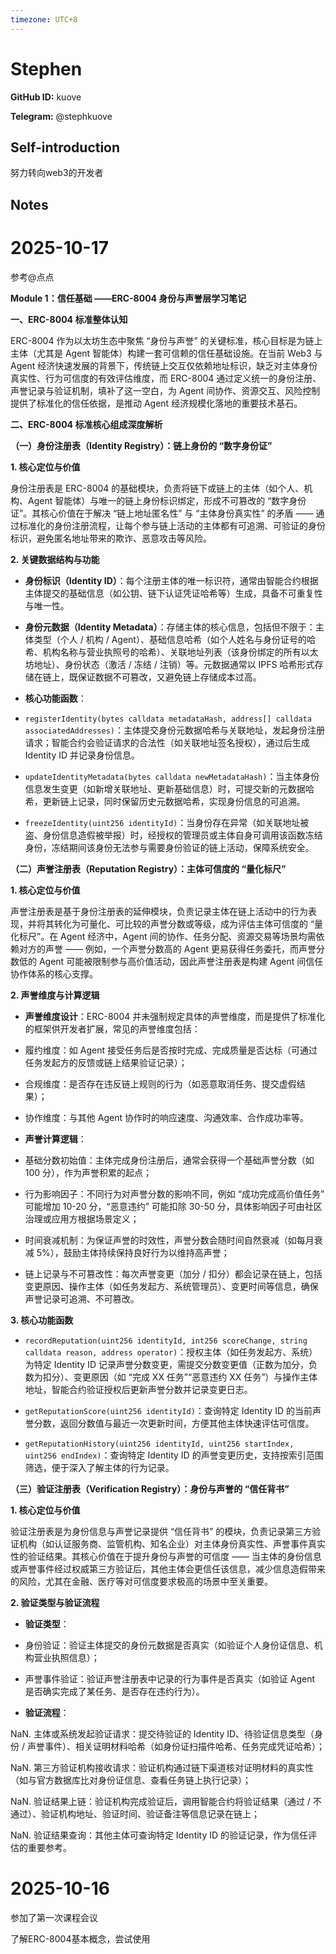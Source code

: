 ```yaml
---
timezone: UTC+8
---
```


# Stephen

**GitHub ID:** kuove

**Telegram:** @stephkuove

## Self-introduction

努力转向web3的开发者

## Notes

<!-- Content_START -->
# 2025-10-17
<!-- DAILY_CHECKIN_2025-10-17_START -->
参考@点点

**Module 1：信任基础 ——ERC-8004 身份与声誉层学习笔记**

**一、ERC-8004 标准整体认知**

ERC-8004 作为以太坊生态中聚焦 “身份与声誉” 的关键标准，核心目标是为链上主体（尤其是 Agent 智能体）构建一套可信赖的信任基础设施。在当前 Web3 与 Agent 经济快速发展的背景下，传统链上交互仅依赖地址标识，缺乏对主体身份真实性、行为可信度的有效评估维度，而 ERC-8004 通过定义统一的身份注册、声誉记录与验证机制，填补了这一空白，为 Agent 间协作、资源交互、风险控制提供了标准化的信任依据，是推动 Agent 经济规模化落地的重要技术基石。

**二、ERC-8004 标准核心组成深度解析**

**（一）身份注册表（Identity Registry）：链上身份的 “数字身份证”**

**1\. 核心定位与价值**

身份注册表是 ERC-8004 的基础模块，负责将链下或链上的主体（如个人、机构、Agent 智能体）与唯一的链上身份标识绑定，形成不可篡改的 “数字身份证”。其核心价值在于解决 “链上地址匿名性” 与 “主体身份真实性” 的矛盾 —— 通过标准化的身份注册流程，让每个参与链上活动的主体都有可追溯、可验证的身份标识，避免匿名地址带来的欺诈、恶意攻击等风险。

**2\. 关键数据结构与功能**

-   **身份标识（Identity ID）**：每个注册主体的唯一标识符，通常由智能合约根据主体提交的基础信息（如公钥、链下认证凭证哈希等）生成，具备不可重复性与唯一性。
    
-   **身份元数据（Identity Metadata）**：存储主体的核心信息，包括但不限于：主体类型（个人 / 机构 / Agent）、基础信息哈希（如个人姓名与身份证号的哈希、机构名称与营业执照号的哈希）、关联地址列表（该身份绑定的所有以太坊地址）、身份状态（激活 / 冻结 / 注销）等。元数据通常以 IPFS 哈希形式存储在链上，既保证数据不可篡改，又避免链上存储成本过高。
    
-   **核心功能函数**：
    
-   `registerIdentity(bytes calldata metadataHash, address[] calldata associatedAddresses)`：主体提交身份元数据哈希与关联地址，发起身份注册请求；智能合约会验证请求的合法性（如关联地址签名授权），通过后生成 Identity ID 并记录身份信息。
    
-   `updateIdentityMetadata(bytes calldata newMetadataHash)`：当主体身份信息发生变更（如新增关联地址、更新基础信息）时，可提交新的元数据哈希，更新链上记录，同时保留历史元数据哈希，实现身份信息的可追溯。
    
-   `freezeIdentity(uint256 identityId)`：当身份存在异常（如关联地址被盗、身份信息造假被举报）时，经授权的管理员或主体自身可调用该函数冻结身份，冻结期间该身份无法参与需要身份验证的链上活动，保障系统安全。
    

**（二）声誉注册表（Reputation Registry）：主体可信度的 “量化标尺”**

**1\. 核心定位与价值**

声誉注册表是基于身份注册表的延伸模块，负责记录主体在链上活动中的行为表现，并将其转化为可量化、可比较的声誉分数或等级，成为评估主体可信度的 “量化标尺”。在 Agent 经济中，Agent 间的协作、任务分配、资源交易等场景均需依赖对方的声誉 —— 例如，一个声誉分数高的 Agent 更易获得任务委托，而声誉分数低的 Agent 可能被限制参与高价值活动，因此声誉注册表是构建 Agent 间信任协作体系的核心支撑。

**2\. 声誉维度与计算逻辑**

-   **声誉维度设计**：ERC-8004 并未强制规定具体的声誉维度，而是提供了标准化的框架供开发者扩展，常见的声誉维度包括：
    
-   履约维度：如 Agent 接受任务后是否按时完成、完成质量是否达标（可通过任务发起方的反馈或链上结果验证记录）；
    
-   合规维度：是否存在违反链上规则的行为（如恶意取消任务、提交虚假结果）；
    
-   协作维度：与其他 Agent 协作时的响应速度、沟通效率、合作成功率等。
    
-   **声誉计算逻辑**：
    
-   基础分数初始值：主体完成身份注册后，通常会获得一个基础声誉分数（如 100 分），作为声誉积累的起点；
    
-   行为影响因子：不同行为对声誉分数的影响不同，例如 “成功完成高价值任务” 可能增加 10-20 分，“恶意违约” 可能扣除 30-50 分，具体影响因子可由社区治理或应用方根据场景定义；
    
-   时间衰减机制：为保证声誉的时效性，声誉分数会随时间自然衰减（如每月衰减 5%），鼓励主体持续保持良好行为以维持高声誉；
    
-   链上记录与不可篡改性：每次声誉变更（加分 / 扣分）都会记录在链上，包括变更原因、操作主体（如任务发起方、系统管理员）、变更时间等信息，确保声誉记录可追溯、不可篡改。
    

**3\. 核心功能函数**

-   `recordReputation(uint256 identityId, int256 scoreChange, string calldata reason, address operator)`：授权主体（如任务发起方、系统）为特定 Identity ID 记录声誉分数变更，需提交分数变更值（正数为加分，负数为扣分）、变更原因（如 “完成 XX 任务”“恶意违约 XX 任务”）与操作主体地址，智能合约验证授权后更新声誉分数并记录变更日志。
    
-   `getReputationScore(uint256 identityId)`：查询特定 Identity ID 的当前声誉分数，返回分数值与最近一次更新时间，方便其他主体快速评估可信度。
    
-   `getReputationHistory(uint256 identityId, uint256 startIndex, uint256 endIndex)`：查询特定 Identity ID 的声誉变更历史，支持按索引范围筛选，便于深入了解主体的行为记录。
    

**（三）验证注册表（Verification Registry）：身份与声誉的 “信任背书”**

**1\. 核心定位与价值**

验证注册表是为身份信息与声誉记录提供 “信任背书” 的模块，负责记录第三方验证机构（如认证服务商、监管机构、知名企业）对主体身份真实性、声誉事件真实性的验证结果。其核心价值在于提升身份与声誉的可信度 —— 当主体的身份信息或声誉事件经过权威第三方验证后，其他主体会更信任该信息，减少信息造假带来的风险，尤其在金融、医疗等对可信度要求极高的场景中至关重要。

**2\. 验证类型与验证流程**

-   **验证类型**：
    
-   身份验证：验证主体提交的身份元数据是否真实（如验证个人身份证信息、机构营业执照信息）；
    
-   声誉事件验证：验证声誉注册表中记录的行为事件是否真实（如验证 Agent 是否确实完成了某任务、是否存在违约行为）。
    
-   **验证流程**：
    

NaN. 主体或系统发起验证请求：提交待验证的 Identity ID、待验证信息类型（身份 / 声誉事件）、相关证明材料哈希（如身份证扫描件哈希、任务完成凭证哈希）；

NaN. 第三方验证机构接收请求：验证机构通过链下渠道核对证明材料的真实性（如与官方数据库比对身份证信息、查看任务链上执行记录）；

NaN. 验证结果上链：验证机构完成验证后，调用智能合约将验证结果（通过 / 不通过）、验证机构地址、验证时间、验证备注等信息记录在链上；

NaN. 验证结果查询：其他主体可查询特定 Identity ID 的验证记录，作为信任评估的重要参考。
<!-- DAILY_CHECKIN_2025-10-17_END -->

# 2025-10-16
<!-- DAILY_CHECKIN_2025-10-16_START -->

参加了第一次课程会议

了解ERC-8004基本概念，尝试使用
<!-- DAILY_CHECKIN_2025-10-16_END -->
<!-- Content_END -->
